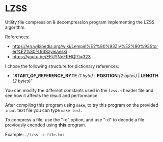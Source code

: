 # LZSS
Utility file compression & decompression program implementing the LZSS algorithm.

References:
- https://en.wikipedia.org/wiki/Lempel%E2%80%93Ziv%E2%80%93Storer%E2%80%93Szymanski
- https://youtu.be/EFUYNoFRHQI?t=323

I chose the following structure for dictionary references: 
- "**START_OF_REFERENCE_BYTE** *(1 byte)* | **POSITION** *(2 bytes)* | **LENGTH** *(2 bytes)*"

You can modify the different constants used in the `lzss.h` header file and see how it affects the result and performance.

After compiling this program using `make`, to try this program on the provided `input` text file you can type `make test`.

To compress a file, use the "-c" option, and use "-d" to decode a file previously encoded using **this** program.

Example: `./lzss -c file.txt`